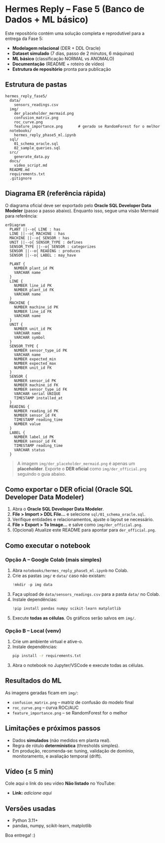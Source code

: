 # Hermes Reply – Fase 5 (Banco de Dados + ML básico)

Este repositório contém uma solução completa e reprodutível para a entrega da Fase 5:
- **Modelagem relacional** (DER + DDL Oracle)
- **Dataset simulado** (7 dias, passo de 2 minutos, 6 máquinas)
- **ML básico** (classificação NORMAL vs ANOMALO)
- **Documentação** (README + roteiro de vídeo)
- **Estrutura de repositório** pronta para publicação

## Estrutura de pastas
```
hermes_reply_fase5/
  data/
    sensors_readings.csv
  img/
    der_placeholder_mermaid.png
    confusion_matrix.png
    roc_curve.png
    feature_importance.png       # gerado se RandomForest for o melhor
  notebooks/
    hermes_reply_phase5_ml.ipynb
  sql/
    01_schema_oracle.sql
    02_sample_queries.sql
  src/
    generate_data.py
  docs/
    video_script.md
  README.md
  requirements.txt
  .gitignore
```

## Diagrama ER (referência rápida)
O diagrama oficial deve ser exportado pelo **Oracle SQL Developer Data Modeler** (passo a passo abaixo). Enquanto isso, segue uma visão Mermaid para referência:

```mermaid
erDiagram
  PLANT ||--o{ LINE : has
  LINE ||--o{ MACHINE : has
  MACHINE ||--o{ SENSOR : has
  UNIT ||--o{ SENSOR_TYPE : defines
  SENSOR_TYPE ||--o{ SENSOR : categorizes
  SENSOR ||--o{ READING : produces
  SENSOR ||--o{ LABEL : may_have

  PLANT {
    NUMBER plant_id PK
    VARCHAR name
  }
  LINE {
    NUMBER line_id PK
    NUMBER plant_id FK
    VARCHAR name
  }
  MACHINE {
    NUMBER machine_id PK
    NUMBER line_id FK
    VARCHAR name
  }
  UNIT {
    NUMBER unit_id PK
    VARCHAR name
    VARCHAR symbol
  }
  SENSOR_TYPE {
    NUMBER sensor_type_id PK
    VARCHAR name
    NUMBER expected_min
    NUMBER expected_max
    NUMBER unit_id FK
  }
  SENSOR {
    NUMBER sensor_id PK
    NUMBER machine_id FK
    NUMBER sensor_type_id FK
    VARCHAR serial UNIQUE
    TIMESTAMP installed_at
  }
  READING {
    NUMBER reading_id PK
    NUMBER sensor_id FK
    TIMESTAMP reading_time
    NUMBER value
  }
  LABEL {
    NUMBER label_id PK
    NUMBER sensor_id FK
    TIMESTAMP reading_time
    VARCHAR status
  }
```

> A imagem `img/der_placeholder_mermaid.png` é apenas um **placeholder**. Exporte o **DER oficial** como `img/der_official.png` seguindo o guia abaixo.

## Como exportar o DER oficial (Oracle SQL Developer Data Modeler)
1. Abra o **Oracle SQL Developer Data Modeler**.
2. **File > Import > DDL File…** e selecione `sql/01_schema_oracle.sql`.
3. Verifique entidades e relacionamentos, ajuste o layout se necessário.
4. **File > Export > To Image…** e salve como `img/der_official.png`.
5. (Opcional) Atualize este README para apontar para `der_official.png`.

## Como executar o notebook

### Opção A – Google Colab (mais simples)
1. Abra `notebooks/hermes_reply_phase5_ml.ipynb` no Colab.
2. Crie as pastas `img/` e `data/` caso não existam:
   ```python
   !mkdir -p img data
   ```
3. Faça upload de `data/sensors_readings.csv` para a pasta `data/` no Colab.
4. Instale dependências:
   ```python
   !pip install pandas numpy scikit-learn matplotlib
   ```
5. Execute **todas as células**. Os gráficos serão salvos em `img/`.

### Opção B – Local (venv)
1. Crie um ambiente virtual e ative-o.
2. Instale dependências:
   ```bash
   pip install -r requirements.txt
   ```
3. Abra o notebook no Jupyter/VSCode e execute todas as células.

## Resultados do ML
As imagens geradas ficam em `img/`:
- `confusion_matrix.png` – matriz de confusão do modelo final
- `roc_curve.png` – curva ROC/AUC
- `feature_importance.png` – se RandomForest for o melhor

## Limitações e próximos passos
- Dados **simulados** (não medidos em planta real).
- Regra de rótulo **determinística** (thresholds simples).
- Em produção, recomenda-se: tuning, validação de domínio, monitoramento, e avaliação temporal (drift).

## Vídeo (≤ 5 min)
Cole aqui o link do seu vídeo **Não listado** no YouTube:
- **Link:** _adicione aqui_

## Versões usadas
- Python 3.11+
- pandas, numpy, scikit-learn, matplotlib

Boa entrega! :)

